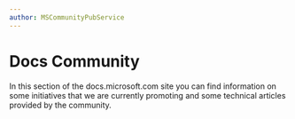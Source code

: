 ```yaml
---
author: MSCommunityPubService
---
```



# Docs Community


In this section of the docs.microsoft.com site you can find information on some initiatives that we are currently promoting and some technical articles provided by the community.








